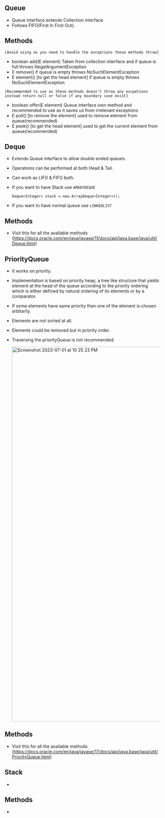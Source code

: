 ## Queue
- Queue interface extends Collection interface.
- Follows FIFO(First In First Out).

## Methods
`[Avoid using as you need to handle the exceptions these methods throw]`
- boolean add(E element)  Taken from collection interface and if queue is full throws IllegalArgumentException
- E remove()    if queue is empty throws NoSuchElementException
- E element() [to get the head element]  if queue is empty throws NoSuchElementException

`[Recommended to use as these methods doesn't throw any excpetions instead return null or false if any boundary case exist]`
- boolean offer(E element)    Queue interface own method and recommended to use as it saves us from irrelevant exceptions
- E poll() [to remove the element]   used to remove element from queue(recommended)
- E peek() [to get the head element]   used to get the current element from queue(recommended)

## Deque
- Extends Queue interface to allow double ended queues.
- Operations can be performed at both Head & Tail.
- Can work as LIFO & FIFO both.
- If you want to have Stack use `ARRAYDEQUE`

    `Deque<Integer> stack = new ArrayDeque<Integer>();`
- If you want to have normal queue use `LINKEDLIST`

## Methods
- Visit this for all the available methods (https://docs.oracle.com/en/java/javase/11/docs/api/java.base/java/util/Deque.html)

## PriorityQueue
- It works on priority.
- Implementation is based on priority heap, a tree like structure that yields element at the head of the queue according to the priority ordering which is either defined by natural ordering of its elements or by a comparator.
- If some elements have same priority than one of the element is chosen arbitarily.
- Elements are not sorted at all.
- Elements could be removed but in priority order.
- Traversing the priorityQueue is not recommended.

  <img width="1213" alt="Screenshot 2023-07-01 at 10 25 23 PM" src="https://github.com/geeky-decoder/JavaConceptsCoding/assets/110541205/83d2f6f7-32ae-4693-9fbf-cab8fd211b27">

## Methods
- Visit this for all the available methods (https://docs.oracle.com/en/java/javase/17/docs/api/java.base/java/util/PriorityQueue.html)


## Stack
- 




## Methods
- 

